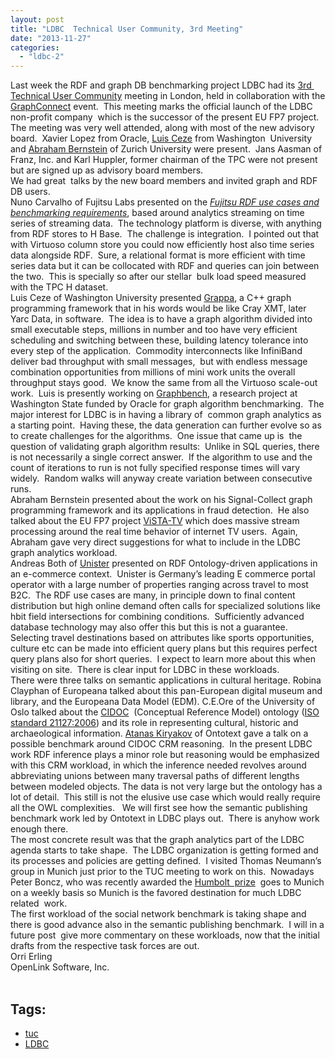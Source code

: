 ```yaml
---
layout: post
title: "LDBC  Technical User Community, 3rd Meeting"
date: "2013-11-27"
categories: 
  - "ldbc-2"
---
```


Last week the RDF and graph DB benchmarking project LDBC had its [3rd  Technical User Community](http://ldbc.eu:8090/display/TUC/Third+TUC+Meeting%2C+November+2013) meeting in London, held in collaboration with the [GraphConnect](http://www.graphconnect.com/london/) event.  This meeting marks the official launch of the LDBC non-profit company  which is the successor of the present EU FP7 project.  
The meeting was very well attended, along with most of the new advisory board.  Xavier Lopez from Oracle, [Luis Ceze](http://homes.cs.washington.edu/~luisceze/) from Washington  University and [Abraham Bernstein](http://www.ifi.uzh.ch/ddis/people/bernstein.html;jsessionid=B568B94447B12B53BED36D1EF1F321BD) of Zurich University were present.  Jans Aasman of Franz, Inc. and Karl Huppler, former chairman of the TPC were not present but are signed up as advisory board members.  
We had great  talks by the new board members and invited graph and RDF DB users.  
Nuno Carvalho of Fujitsu Labs presented on the [_Fujitsu RDF use cases and benchmarking requirements_](http://ldbc.eu:8090/download/attachments/4325436/LDBC-TUC-Fujitsu-Final.pdf?version=1&modificationDate=1385291853000), based around analytics streaming on time series of streaming data.  The technology platform is diverse, with anything from RDF stores to H Base.  The challenge is integration.  I pointed out that with Virtuoso column store you could now efficiently host also time series data alongside RDF.  Sure, a relational format is more efficient with time series data but it can be collocated with RDF and queries can join between the two.  This is specially so after our stellar  bulk load speed measured with the TPC H dataset.  
Luis Ceze of Washington University presented [Grappa](http://sampa.cs.washington.edu/grappa/), a C++ graph programming framework that in his words would be like Cray XMT, later Yarc Data, in software.  The idea is to have a graph algorithm divided into small executable steps, millions in number and too have very efficient scheduling and switching between these, building latency tolerance into every step of the application.  Commodity interconnects like InfiniBand deliver bad throughput with small messages,  but with endless message combination opportunities from millions of mini work units the overall throughput stays good.  We know the same from all the Virtuoso scale-out work.  Luis is presently working on [Graphbench](http://graphbench.org), a research project at Washington State funded by Oracle for graph algorithm benchmarking.  The major interest for LDBC is in having a library of  common graph analytics as a starting point.  Having these, the data generation can further evolve so as to create challenges for the algorithms.  One issue that came up is  the question of validating graph algorithm results:  Unlike in SQL queries, there is not necessarily a single correct answer.  If the algorithm to use and the count of iterations to run is not fully specified response times will vary widely.  Random walks will anyway create variation between consecutive runs.  
Abraham Bernstein presented about the work on his Signal-Collect graph programming framework and its applications in fraud detection.  He also talked about the EU FP7 project [ViSTA-TV](http://vista-tv.eu) which does massive stream processing around the real time behavior of internet TV users.  Again, Abraham gave very direct suggestions for what to include in the LDBC graph analytics workload.  
Andreas Both of [Unister](http://www.unister.de) presented on RDF Ontology-driven applications in an e-commerce context.  Unister is Germany’s leading E commerce portal operator with a large number of properties ranging across travel to most B2C.  The RDF use cases are many, in principle down to final content distribution but high online demand often calls for specialized solutions like hbit field intersections for combining conditions.  Sufficiently advanced database technology may also offer this but this is not a guarantee. Selecting travel destinations based on attributes like sports opportunities, culture etc can be made into efficient query plans but this requires perfect query plans also for short queries.  I expect to learn more about this when visiting on site.  There is clear input for LDBC in these workloads.  
There were three talks on semantic applications in cultural heritage. Robina Clayphan of Europeana talked about this pan-European digital museum and library, and the Europeana Data Model (EDM). C.E.Ore of the University of Oslo talked about the [CIDOC](http://cidoc-crm.org/)  (Conceptual Reference Model) ontology ([ISO standard 21127:2006](http://www.iso.org/iso/catalogue_detail?csnumber=34424)) and its role in representing cultural, historic and archaeological information. [Atanas Kiryakov](http://www.linkedin.com/pub/atanas-kiryakov/0/465/62a) of Ontotext gave a talk on a possible benchmark around CIDOC CRM reasoning.  In the present LDBC work RDF inference plays a minor role but reasoning would be emphasized with this CRM workload, in which the inference needed revolves around abbreviating unions between many traversal paths of different lengths between modeled objects. The data is not very large but the ontology has a lot of detail.  This still is not the elusive use case which would really require  all the OWL complexities.   We will first see how the semantic publishing benchmark work led by Ontotext in LDBC plays out.  There is anyhow work enough there.  
The most concrete result was that the graph analytics part of the LDBC agenda starts to take shape.  The LDBC organization is getting formed and its processes and policies are getting defined.  I visited Thomas Neumann’s group in Munich just prior to the TUC meeting to work on this.  Nowadays Peter Boncz, who was recently awarded the [Humbolt  prize](http://www.cwi.nl/news/2013/humboldt-research-award-cwi-researcher-peter-boncz)  goes to Munich on a weekly basis so Munich is the favored destination for much LDBC related  work.  
The first workload of the social network benchmark is taking shape and there is good advance also in the semantic publishing benchmark.  I will in a future post  give more commentary on these workloads, now that the initial drafts from the respective task forces are out.  
Orri Erling  
OpenLink Software, Inc.  
 

## Tags: 

- [tuc](http://www.ldbc.eu/tags/tuc)
- [LDBC](http://www.ldbc.eu/tags/ldbc)
